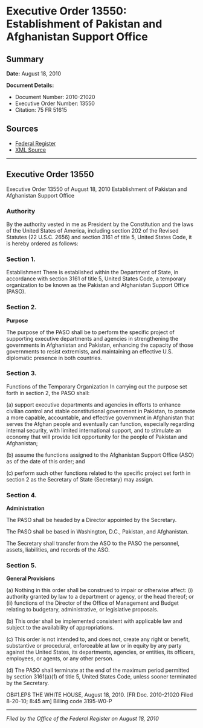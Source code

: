 # Executive Order 13550: Establishment of Pakistan and Afghanistan Support Office

## Summary

**Date:** August 18, 2010

**Document Details:**
- Document Number: 2010-21020
- Executive Order Number: 13550
- Citation: 75 FR 51615

## Sources
- [Federal Register](https://www.federalregister.gov/documents/2010/08/23/2010-21020/establishment-of-pakistan-and-afghanistan-support-office)
- [XML Source](https://www.federalregister.gov/documents/full_text/xml/2010/08/23/2010-21020.xml)

---

## Executive Order 13550

Executive Order 13550 of August 18, 2010
Establishment of Pakistan and Afghanistan Support Office
### Authority

By the authority vested in me as President by the Constitution and the laws of the United States of America, including section 202 of the Revised Statutes (22 U.S.C. 2656) and section 3161 of title 5, United States Code, it is hereby ordered as follows:
### Section 1.

Establishment 
There is established within the Department of State, in accordance with section 3161 of title 5, United States Code, a temporary organization to be known as the Pakistan and Afghanistan Support Office (PASO).
### Section 2.

**Purpose**

The purpose of the PASO shall be to perform the specific project of supporting executive departments and agencies in strengthening the governments in Afghanistan and Pakistan, enhancing the capacity of those governments to resist extremists, and maintaining an effective U.S. diplomatic presence in both countries.
### Section 3.

Functions of the Temporary Organization 
In carrying out the purpose set forth in section 2, the PASO shall:

(a) support executive departments and agencies in efforts to enhance civilian control and stable constitutional government in Pakistan, to promote a more capable, accountable, and effective government in Afghanistan that serves the Afghan people and eventually can function, especially regarding internal security, with limited international support, and to stimulate an economy that will provide licit opportunity for the people of Pakistan and Afghanistan;

(b) assume the functions assigned to the Afghanistan Support Office (ASO) as of the date of this order; and

(c) perform such other functions related to the specific project set forth in section 2 as the Secretary of State (Secretary) may assign.
### Section 4.

**Administration**

The PASO shall be headed by a Director appointed by the Secretary.

The PASO shall be based in Washington, D.C., Pakistan, and Afghanistan.

The Secretary shall transfer from the ASO to the PASO the personnel, assets, liabilities, and records of the ASO.
### Section 5.

**General Provisions**

(a) Nothing in this order shall be construed to impair or otherwise affect:
    (i) authority granted by law to a department or agency, or the head thereof; or 
    (ii) functions of the Director of the Office of Management and Budget relating to budgetary, administrative, or legislative proposals.

(b) This order shall be implemented consistent with applicable law and subject to the availability of appropriations.

(c) This order is not intended to, and does not, create any right or benefit, substantive or procedural, enforceable at law or in equity by any party against the United States, its departments, agencies, or entities, its officers, employees, or agents, or any other person.

(d) The PASO shall terminate at the end of the maximum period permitted by section 3161(a)(1) of title 5, United States Code, unless sooner terminated by the Secretary.

OB#1.EPS
THE WHITE HOUSE,
August 18, 2010.
[FR Doc. 2010-21020
Filed 8-20-10; 8:45 am]
Billing code 3195-W0-P

---

*Filed by the Office of the Federal Register on August 18, 2010*
